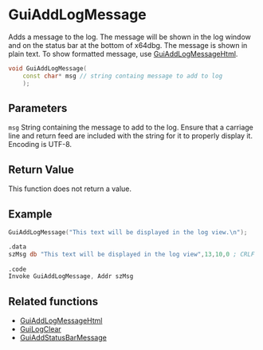 # GuiAddLogMessage

Adds a message to the log. The message will be shown in the log window and on the status bar at the bottom of x64dbg. The message is shown in plain text. To show formatted message, use [GuiAddLogMessageHtml](./GuiAddLogMessageHtml.md).

```c++
void GuiAddLogMessage(
    const char* msg // string containg message to add to log
    );
```

## Parameters

`msg` String containing the message to add to the log. Ensure that a carriage line and return feed are included with the string for it to properly display it. Encoding is UTF-8.

## Return Value

This function does not return a value.

## Example

```c++
GuiAddLogMessage("This text will be displayed in the log view.\n");
```

```nasm
.data
szMsg db "This text will be displayed in the log view",13,10,0 ; CRLF
    
.code
Invoke GuiAddLogMessage, Addr szMsg
```

## Related functions

- [GuiAddLogMessageHtml](./GuiAddLogMessageHtml.md)
- [GuiLogClear](./GuiLogClear.md)
- [GuiAddStatusBarMessage](./GuiAddStatusBarMessage.md)